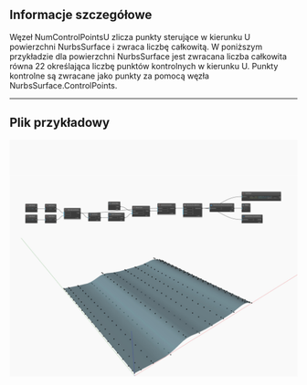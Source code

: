 ## Informacje szczegółowe
Węzeł NumControlPointsU zlicza punkty sterujące w kierunku U powierzchni NurbsSurface i zwraca liczbę całkowitą. W poniższym przykładzie dla powierzchni NurbsSurface jest zwracana liczba całkowita równa 22 określająca liczbę punktów kontrolnych w kierunku U. Punkty kontrolne są zwracane jako punkty za pomocą węzła NurbsSurface.ControlPoints.
___
## Plik przykładowy

![NumControlPointsU](./Autodesk.DesignScript.Geometry.NurbsSurface.NumControlPointsU_img.jpg)

